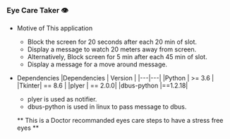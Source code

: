 ### Eye Care Taker 👁️

- Motive of This application

  - Block the screen for 20 seconds after each 20 min of slot.
  - Display a message to watch 20 meters away from screen.
  - Alternatively, Block screen for 5 min after each 45 min of slot.
  - Display a message for a move around message.

- Dependencies
  |Dependencies | Version |
  |---|---|
  |Python | >= 3.6 |
  |Tkinter| == 8.6 |
  |plyer | == 2.0.0|
  |dbus-python |==1.2.18|

  - plyer is used as notifier.

  * dbus-python is used in linux to pass message to dbus.

  ** This is a Doctor recommanded eyes care steps to have a stress free eyes **
